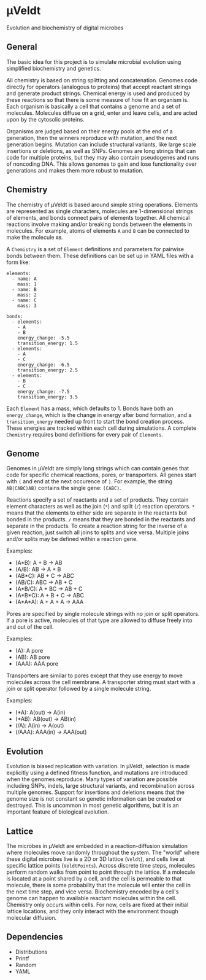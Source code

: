 &mu;Veldt
=========

Evolution and biochemistry of digital microbes


General
-------

The basic idea for this project is to simulate microbial evolution using simplified biochemistry and genetics.

All chemistry is based on string splitting and concatenation.  Genomes code directly for operators (analogous to proteins) that accept reactant strings and generate product strings.  Chemical energy is used and produced by these reactions so that there is some measure of how fit an organism is.  Each organism is basically a cell that contains a genome and a set of molecules.  Molecules diffuse on a grid, enter and leave cells, and are acted upon by the cytosolic proteins.

Organisms are judged based on their energy pools at the end of a generation, then the winners reproduce with mutation, and the next generation begins.  Mutation can include structural variants, like large scale insertions or deletions, as well as SNPs.  Genomes are long strings that can code for multiple proteins, but they may also contain pseudogenes and runs of noncoding DNA.  This allows genomes to gain and lose functionality over generations and makes them more robust to mutation.


Chemistry
---------

The chemistry of &mu;Veldt is based around simple string operations.  Elements are represented as single characters, molecules are 1-dimensional strings of elements, and bonds connect pairs of elements together.  All chemical reactions involve making and/or breaking bonds between the elements in molecules.  For example, atoms of elements `A` and `B` can be connected to make the molecule `AB`.

A `Chemistry` is a set of `Element` definitions and parameters for pairwise bonds between them.  These definitions can be set up in YAML files with a form like:

    elements:
      - name: A
        mass: 1
      - name: B
        mass: 2
      - name: C
        mass: 3

    bonds:
      - elements:
        - A
        - B
        energy_change: -5.5
        transition_energy: 1.5
      - elements:
        - A
        - C
        energy_change: -6.5
        transition_energy: 2.5
      - elements:
        - B
        - C
        energy_change: -7.5
        transition_energy: 3.5

Each `Element` has a mass, which defaults to 1.  Bonds have both an `energy_change`, which is the change in energy after bond formation, and a `transition_energy` needed up front to start the bond creation process.  These energies are tracked within each cell during simulations.  A complete `Chemistry` requires bond definitions for every pair of `Elements`.


Genome
------

Genomes in &mu;Veldt are simply long strings which can contain genes that code for specific chemical reactions, pores, or transporters.  All genes start with `(` and end at the next occurence of `)`.  For example, the string `AB(CABC)AB)` contains the single gene: `(CABC)`.

Reactions specify a set of reactants and a set of products.  They contain element characters as well as the join (`*`) and split (`/`) reaction operators.  `*` means that the elements to either side are separate in the reactants but bonded in the products.  `/` means that they are bonded in the reactants and separate in the products.  To create a reaction string for the inverse of a given reaction, just switch all joins to splits and vice versa.  Multiple joins and/or splits may be defined within a reaction gene.

Examples:

* (A\*B): A + B -> AB
* (A/B): AB -> A + B
* (AB\*C): AB + C -> ABC
* (AB/C): ABC -> AB + C
* (A\*B/C): A + BC -> AB + C
* (A\*B\*C): A + B + C -> ABC
* (A\*A\*A): A + A + A -> AAA

Pores are specified by single molecule strings with no join or split operators.  If a pore is active, molecules of that type are allowed to diffuse freely into and out of the cell.

Examples:

* (A): A pore
* (AB): AB pore
* (AAA): AAA pore

Transporters are similar to pores except that they use energy to move molecules across the cell membrane.  A transporter string must start with a join or split operator followed by a single molecule string.

Examples:

* (\*A): A(out) -> A(in)
* (\*AB): AB(out) -> AB(in)
* (/A): A(in) -> A(out)
* (/AAA): AAA(in) -> AAA(out)


Evolution
---------

Evolution is biased replication with variation.  In &mu;Veldt, selection is made explicitly using a defined fitness function, and mutations are introduced when the genomes reproduce.  Many types of variation are possible including SNPs, indels, large structural variants, and recombination across multiple genomes.  Support for insertions and deletions means that the genome size is not constant so genetic information can be created or destroyed.  This is uncommon in most genetic algorithms, but it is an important feature of biological evolution.


Lattice
-------

The microbes in &mu;Veldt are embedded in a reaction-diffusion simulation where molecules move randomly throughout the system.  The "world" where these digital microbes live is a 2D or 3D lattice (`Veldt`), and cells live at specific lattice points (`VeldtPoints`).  Across discrete time steps, molecules perform random walks from point to point through the lattice.  If a molecule is located at a point shared by a cell, and the cell is permeable to that molecule, there is some probability that the molecule will enter the cell in the next time step, and vice versa.  Biochemistry encoded by a cell's genome can happen to available reactant molecules within the cell.  Chemistry only occurs within cells.  For now, cells are fixed at their initial lattice locations, and they only interact with the environment though molecular diffusion.


Dependencies
------------

* Distributions
* Printf
* Random
* YAML

